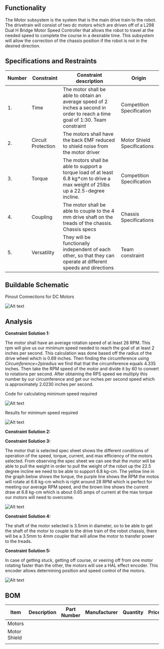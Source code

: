 ## Functionality
The Motor subsystem is the system that is the main drive train to the robot. The drivetrain will consist of two dc motors which are driven off of a L298 Dual H Bridge Motor Speed Controller that allows the robot to travel at the needed speed to complete the course in a desirable time. This subsystem will allow the correction of the chassis position if the robot is not in the desired direction.

## Specifications and Restraints
| Number | Constraint | Constraint description | Origin |
|--------|----------------------|------------------------|--------|
| 1. | Time |  The motor shall be able to obtain an average speed of 2 inches a second in order to reach a time goal of 1:30. Team constraint| Competition Specification |
| 2. | Circuit Protection |  The motors shall have the back EMF reduced to shield noise from the motor driver| Motor Shield Specifications |
| 3. | Torque |  The motors shall be able to support a torque load of at least 6.8 kg*cm to drive a max weight of 25lbs up a 22.5-degree incline.  | Competition Specification |
| 4. | Coupling  | The motor shall be able to couple to the 4 mm drive shaft on the treads of the chassis. Chassis specs | Chassis Specifications |
| 5. | Versatility | They will be functionally independent of each other, so that they can operate at different speeds and directions | Team constraint |

## Buildable Schematic

Pinout Connections for DC Motors

![Alt text](https://github.com/cebttu/CapstoneTeam1/blob/ConorOrr-Signoff-Motors/Documentation/Signoffs/Motors/Motor_pinout.png)


## Analysis

**Constraint Solution 1:**

The motor shall have an average rotation speed of at least 28 RPM. This rpm will give us our minimum speed needed to reach the goal of at least 2 inches per second. This calculation was done based off the radius of the drive wheel which is 0.69 inches. Then finding the circumference using *Circumference=2*pi*radius* we find that that the circumference equals 4.335 inches. Then take the RPM speed of the motor and divide it by 60 to convert to rotations per second. After obtaining the RPS speed we multiply this number by our circumference and get our inches per second speed which is approximately 2.0230 inches per second. 

Code for calculating minimum speed required

![Alt text](https://github.com/cebttu/CapstoneTeam1/blob/ConorOrr-Signoff-Motors/Documentation/Signoffs/Motors/MATLAB_command.png)

Results for minimum speed required

![Alt text](https://github.com/cebttu/CapstoneTeam1/blob/ConorOrr-Signoff-Motors/Documentation/Signoffs/Motors/MATLAB_speed.png) 

**Constraint Solution 2:**



**Constraint Solution 3:**

The motor that is selected spec sheet shows the different conditions of operation of the speed, torque, current, and max efficiency of the motors selected. From observing the spec sheet we can see that the motor will be able to pull the weight in order to pull the weight of the robot up the 22.5 degree incline we need to be able to support 6.8 kg-cm. The yellow line in the graph below shows the torque, the 
purple line shows the RPM the motos will rotate at 6.8 kg-cm which is right around 28 RPM which is perfect for meeting our average RPM speed, and the brown line shows the current draw at 6.8 kg-cm which is about 0.65 amps of current at the max torque our motors will need to overcome. 

![Alt text](https://github.com/cebttu/CapstoneTeam1/blob/ConorOrr-Signoff-Motors/Documentation/Signoffs/Motors/Graph_of_dc_motors.png)


**Constraint Solution 4:**

The shaft of the motor selected is 3.5mm in diameter, so to be able to get the shaft of the motor to couple to the drive train of the robot chassis, there will be a 3.5mm to 4mm coupler that will allow the motor to transfer power to the treads.

**Constraint Solution 5:**

In case of getting stuck, getting off course, or veering off from one motor rotating faster than the other, the motors will use a HAL effect encoder. This encoder allows determining position and speed control of the motors. 

![Alt text](https://github.com/cebttu/CapstoneTeam1/blob/ConorOrr-Signoff-Motors/Documentation/Signoffs/Motors/Encoder.png)

## BOM
| Item | Description | Part Number | Manufacturer | Quantity | Price | Total Price |
|------|-------------|-------------|--------------|----------|-------|-------------|
| Motors |  |  |  |  | | |
| Motor Shield | | | | | | |
| | | | | | | |
